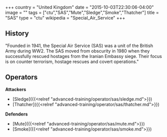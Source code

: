 +++
country = "United Kingdom"
date = "2015-10-03T22:30:06-04:00"
image = ""
tags = ["ctu","SAS","Mute","Sledge","Smoke","Thatcher"]
title = "SAS"
type = "ctu"
wikipedia = "Special_Air_Service"
+++

## History

"Founded in 1941, the Special Air Service (SAS) was a unit of the British Army during WW2. The SAS moved from obscurity in 1980 when they successfully rescued hostages from the Iranian Embassy siege. Their focus is on counter terrorism, hostage rescues and covert operations."

## Operators

**Attackers**

- [Sledge]({{<relref "advanced-training/operator/sas/sledge.md">}})
- [Thatcher]({{<relref "advanced-training/operator/sas/thatcher.md">}})

**Defenders**

- [Mute]({{<relref "advanced-training/operator/sas/mute.md">}})
- [Smoke]({{<relref "advanced-training/operator/sas/smoke.md">}})
